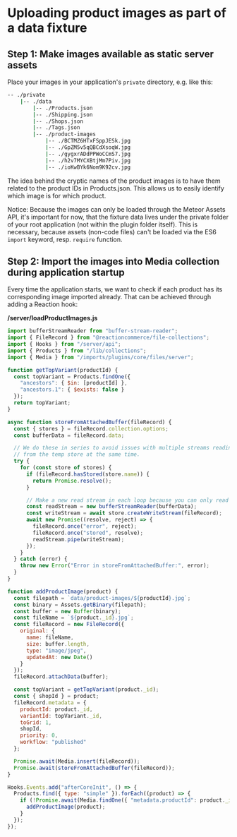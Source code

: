 # Uploading product images as part of a data fixture

## Step 1: Make images available as static server assets

Place your images in your application's `private` directory, e.g. like this:

```sh
-- ./private
    |-- ./data
        |-- ./Products.json
        |-- ./Shipping.json
        |-- ./Shops.json
        |-- ./Tags.json
        |-- ./product-images
            |-- ./BCTMZ6HTxFSppJESk.jpg
            |-- ./GpZM5v5qQBCdXsoqW.jpg
            |-- ./gygxrADdPPWoCCmS7.jpg
            |-- ./h2v7MYCXBtjMm7Piv.jpg
            |-- ./ioKwBYk6Nom9K92cv.jpg
```

The idea behind the cryptic names of the product images is to have them related to the product IDs in Products.json. This allows us to easily identify which image is for which product.

Notice: Because the images can only be loaded through the Meteor Assets API, it's important for now, that the fixture data lives under the private folder of your root application (not within the plugin folder itself). This is necessary, because assets (non-code files) can't be loaded via the ES6 `import` keyword, resp. `require` function.

## Step 2: Import the images into Media collection during application startup

Every time the application starts, we want to check if each product has its corresponding image imported already. That can be achieved through adding a Reaction hook:

**/server/loadProductImages.js**

```js
import bufferStreamReader from "buffer-stream-reader";
import { FileRecord } from "@reactioncommerce/file-collections";
import { Hooks } from "/server/api";
import { Products } from "/lib/collections";
import { Media } from "/imports/plugins/core/files/server";

function getTopVariant(productId) {
  const topVariant = Products.findOne({
    "ancestors": { $in: [productId] },
    "ancestors.1": { $exists: false }
  });
  return topVariant;
}

async function storeFromAttachedBuffer(fileRecord) {
  const { stores } = fileRecord.collection.options;
  const bufferData = fileRecord.data;

  // We do these in series to avoid issues with multiple streams reading
  // from the temp store at the same time.
  try {
    for (const store of stores) {
      if (fileRecord.hasStored(store.name)) {
        return Promise.resolve();
      }

      // Make a new read stream in each loop because you can only read once
      const readStream = new bufferStreamReader(bufferData);
      const writeStream = await store.createWriteStream(fileRecord);
      await new Promise((resolve, reject) => {
        fileRecord.once("error", reject);
        fileRecord.once("stored", resolve);
        readStream.pipe(writeStream);
      });
    }
  } catch (error) {
    throw new Error("Error in storeFromAttachedBuffer:", error);
  }
}

function addProductImage(product) {
  const filepath = `data/product-images/${productId}.jpg`;
  const binary = Assets.getBinary(filepath);
  const buffer = new Buffer(binary);
  const fileName = `${product._id}.jpg`;
  const fileRecord = new FileRecord({
    original: {
      name: fileName,
      size: buffer.length,
      type: "image/jpeg",
      updatedAt: new Date()
    }
  });
  fileRecord.attachData(buffer);

  const topVariant = getTopVariant(product._id);
  const { shopId } = product;
  fileRecord.metadata = {
    productId: product._id,
    variantId: topVariant._id,
    toGrid: 1,
    shopId,
    priority: 0,
    workflow: "published"
  };

  Promise.await(Media.insert(fileRecord));
  Promise.await(storeFromAttachedBuffer(fileRecord));
}

Hooks.Events.add("afterCoreInit", () => {
  Products.find({ type: "simple" }).forEach((product) => {
    if (!Promise.await(Media.findOne({ "metadata.productId": product._id }))) {
      addProductImage(product);
    }
  });
});
```
